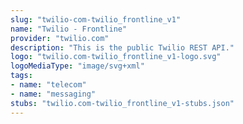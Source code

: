 ```yaml
---
slug: "twilio-com-twilio_frontline_v1"
name: "Twilio - Frontline"
provider: "twilio.com"
description: "This is the public Twilio REST API."
logo: "twilio.com-twilio_frontline_v1-logo.svg"
logoMediaType: "image/svg+xml"
tags:
- name: "telecom"
- name: "messaging"
stubs: "twilio.com-twilio_frontline_v1-stubs.json"
---
```

